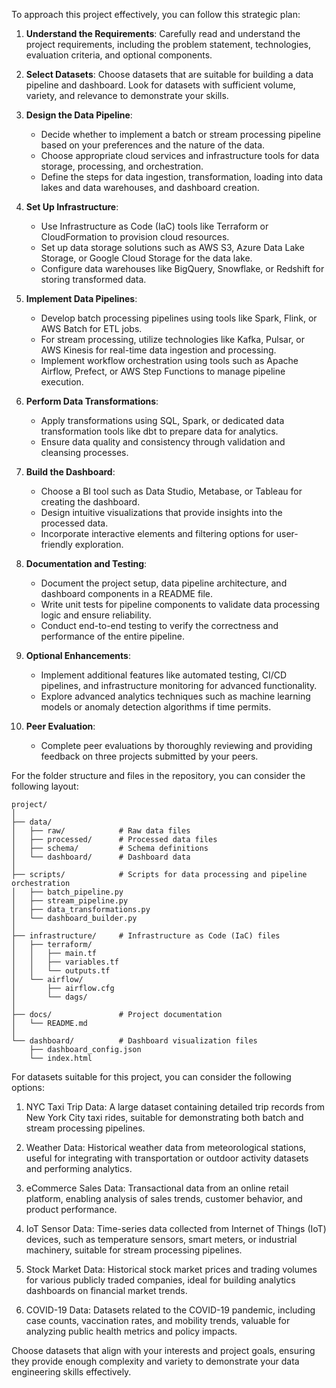 To approach this project effectively, you can follow this strategic plan:

1. **Understand the Requirements**: Carefully read and understand the project requirements, including the problem statement, technologies, evaluation criteria, and optional components.

2. **Select Datasets**: Choose datasets that are suitable for building a data pipeline and dashboard. Look for datasets with sufficient volume, variety, and relevance to demonstrate your skills.

3. **Design the Data Pipeline**:
   - Decide whether to implement a batch or stream processing pipeline based on your preferences and the nature of the data.
   - Choose appropriate cloud services and infrastructure tools for data storage, processing, and orchestration.
   - Define the steps for data ingestion, transformation, loading into data lakes and data warehouses, and dashboard creation.

4. **Set Up Infrastructure**:
   - Use Infrastructure as Code (IaC) tools like Terraform or CloudFormation to provision cloud resources.
   - Set up data storage solutions such as AWS S3, Azure Data Lake Storage, or Google Cloud Storage for the data lake.
   - Configure data warehouses like BigQuery, Snowflake, or Redshift for storing transformed data.

5. **Implement Data Pipelines**:
   - Develop batch processing pipelines using tools like Spark, Flink, or AWS Batch for ETL jobs.
   - For stream processing, utilize technologies like Kafka, Pulsar, or AWS Kinesis for real-time data ingestion and processing.
   - Implement workflow orchestration using tools such as Apache Airflow, Prefect, or AWS Step Functions to manage pipeline execution.

6. **Perform Data Transformations**:
   - Apply transformations using SQL, Spark, or dedicated data transformation tools like dbt to prepare data for analytics.
   - Ensure data quality and consistency through validation and cleansing processes.

7. **Build the Dashboard**:
   - Choose a BI tool such as Data Studio, Metabase, or Tableau for creating the dashboard.
   - Design intuitive visualizations that provide insights into the processed data.
   - Incorporate interactive elements and filtering options for user-friendly exploration.

8. **Documentation and Testing**:
   - Document the project setup, data pipeline architecture, and dashboard components in a README file.
   - Write unit tests for pipeline components to validate data processing logic and ensure reliability.
   - Conduct end-to-end testing to verify the correctness and performance of the entire pipeline.

9. **Optional Enhancements**:
   - Implement additional features like automated testing, CI/CD pipelines, and infrastructure monitoring for advanced functionality.
   - Explore advanced analytics techniques such as machine learning models or anomaly detection algorithms if time permits.

10. **Peer Evaluation**:
    - Complete peer evaluations by thoroughly reviewing and providing feedback on three projects submitted by your peers.

For the folder structure and files in the repository, you can consider the following layout:

```
project/
│
├── data/
│   ├── raw/            # Raw data files
│   ├── processed/      # Processed data files
│   ├── schema/         # Schema definitions
│   └── dashboard/      # Dashboard data
│
├── scripts/            # Scripts for data processing and pipeline orchestration
│   ├── batch_pipeline.py
│   ├── stream_pipeline.py
│   ├── data_transformations.py
│   └── dashboard_builder.py
│
├── infrastructure/     # Infrastructure as Code (IaC) files
│   ├── terraform/
│   │   ├── main.tf
│   │   ├── variables.tf
│   │   └── outputs.tf
│   └── airflow/
│       ├── airflow.cfg
│       └── dags/
│
├── docs/               # Project documentation
│   └── README.md
│
└── dashboard/          # Dashboard visualization files
    ├── dashboard_config.json
    └── index.html
```

For datasets suitable for this project, you can consider the following options:

1. NYC Taxi Trip Data: A large dataset containing detailed trip records from New York City taxi rides, suitable for demonstrating both batch and stream processing pipelines.

2. Weather Data: Historical weather data from meteorological stations, useful for integrating with transportation or outdoor activity datasets and performing analytics.

3. eCommerce Sales Data: Transactional data from an online retail platform, enabling analysis of sales trends, customer behavior, and product performance.

4. IoT Sensor Data: Time-series data collected from Internet of Things (IoT) devices, such as temperature sensors, smart meters, or industrial machinery, suitable for stream processing pipelines.

5. Stock Market Data: Historical stock market prices and trading volumes for various publicly traded companies, ideal for building analytics dashboards on financial market trends.

6. COVID-19 Data: Datasets related to the COVID-19 pandemic, including case counts, vaccination rates, and mobility trends, valuable for analyzing public health metrics and policy impacts.

Choose datasets that align with your interests and project goals, ensuring they provide enough complexity and variety to demonstrate your data engineering skills effectively.
